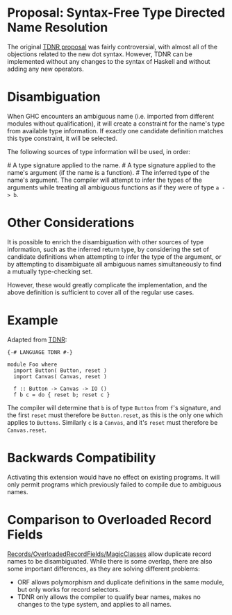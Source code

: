 # Proposal: Syntax-Free Type Directed Name Resolution



The original [
TDNR proposal](http://hackage.haskell.org/trac/haskell-prime/wiki/TypeDirectedNameResolution) was fairly controversial, with almost all of the objections related to the new dot syntax. However, TDNR can be implemented without any changes to the syntax of Haskell and without adding any new operators.


# Disambiguation



When GHC encounters an ambiguous name (i.e. imported from different modules without qualification), it will create a constraint for the name's type from available type information. If exactly one candidate definition matches this type constraint, it will be selected.



The following sources of type information will be used, in order:



\# A type signature applied to the name.
\# A type signature applied to the name's argument (if the name is a function).
\# The inferred type of the name's argument. The compiler will attempt to infer the types of the arguments while treating all ambiguous functions as if they were of type `a -> b`.


# Other Considerations



It is possible to enrich the disambiguation with other sources of type information, such as the inferred return type, by considering the set of candidate definitions when attempting to infer the type of the argument, or by attempting to disambiguate all ambiguous names simultaneously to find a mutually type-checking set.



However, these would greatly complicate the implementation, and the above definition is sufficient to cover all of the regular use cases.


# Example



Adapted from [
TDNR](http://hackage.haskell.org/trac/haskell-prime/wiki/TypeDirectedNameResolution):


```
{-# LANGUAGE TDNR #-}

module Foo where
  import Button( Button, reset )
  import Canvas( Canvas, reset )

  f :: Button -> Canvas -> IO ()
  f b c = do { reset b; reset c }
```


The compiler will determine that `b` is of type `Button` from `f`'s signature, and the first `reset` must therefore be `Button.reset`, as this is the only one which applies to `Buttons`. Similarly `c` is a `Canvas`, and it's `reset` must therefore be `Canvas.reset`.


# Backwards Compatibility



Activating this extension would have no effect on existing programs. It will only permit programs which previously failed to compile due to ambiguous names.


# Comparison to Overloaded Record Fields



[Records/OverloadedRecordFields/MagicClasses](records/overloaded-record-fields/magic-classes) allow duplicate record names to be disambiguated. While there is some overlap, there are also some important differences, as they are solving different problems:


- ORF allows polymorphism and duplicate definitions in the same module, but only works for record selectors.
- TDNR only allows the compiler to qualify bear names, makes no changes to the type system, and applies to all names.
